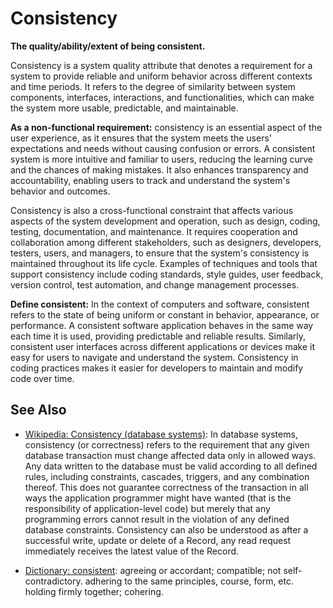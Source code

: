 # Consistency

**The quality/ability/extent of being consistent.**

<span data-chatgpt-prompt="explain consistency (system quality attribute, non-functional requirement, cross-functional constraint)">

Consistency is a system quality attribute that denotes a requirement for a system to provide reliable and uniform behavior across different contexts and time periods.  It refers to the degree of similarity between system components, interfaces, interactions, and functionalities, which can make the system more usable, predictable, and maintainable.

**As a non-functional requirement:** consistency is an essential aspect of the user experience, as it ensures that the system meets the users' expectations and needs without causing confusion or errors. A consistent system is more intuitive and familiar to users, reducing the learning curve and the chances of making mistakes. It also enhances transparency and accountability, enabling users to track and understand the system's behavior and outcomes.

Consistency is also a cross-functional constraint that affects various aspects of the system development and operation, such as design, coding, testing, documentation, and maintenance. It requires cooperation and collaboration among different stakeholders, such as designers, developers, testers, users, and managers, to ensure that the system's consistency is maintained throughout its life cycle. Examples of techniques and tools that support consistency include coding standards, style guides, user feedback, version control, test automation, and change management processes.

</span>

**Define consistent:** <span data-chatgpt-prompt="define consistent (computers and software)">In the context of computers and software, consistent refers to the state of being uniform or constant in behavior, appearance, or performance. A consistent software application behaves in the same way each time it is used, providing predictable and reliable results. Similarly, consistent user interfaces across different applications or devices make it easy for users to navigate and understand the system. Consistency in coding practices makes it easier for developers to maintain and modify code over time. 
## See Also

* [Wikipedia: Consistency (database systems)](https://wikipedia.org/wiki/Consistency_(database_systems)): In database systems, consistency (or correctness) refers to the requirement that any given database transaction must change affected data only in allowed ways. Any data written to the database must be valid according to all defined rules, including constraints, cascades, triggers, and any combination thereof. This does not guarantee correctness of the transaction in all ways the application programmer might have wanted (that is the responsibility of application-level code) but merely that any programming errors cannot result in the violation of any defined database constraints. Consistency can also be understood as after a successful write, update or delete of a Record, any read request immediately receives the latest value of the Record.

* [Dictionary: consistent](https://www.dictionary.com/browse/consistent): agreeing or accordant; compatible; not self-contradictory. adhering to the same principles, course, form, etc. holding firmly together; cohering.

